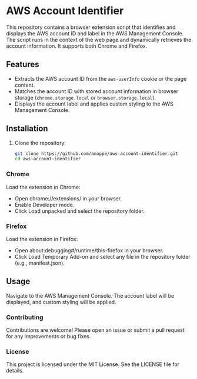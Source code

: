 # AWS Account Identifier

This repository contains a browser extension script that identifies and displays the AWS account ID and label in the AWS Management Console. The script runs in the context of the web page and dynamically retrieves the account information. It supports both Chrome and Firefox.

## Features

- Extracts the AWS account ID from the `aws-userInfo` cookie or the page content.
- Matches the account ID with stored account information in browser storage (`chrome.storage.local` or `browser.storage.local`).
- Displays the account label and applies custom styling to the AWS Management Console.

## Installation

1. Clone the repository:
   ```bash
   git clone https://github.com/anoppe/aws-account-identifier.git
   cd aws-account-identifier
    ```
### Chrome
   Load the extension in Chrome:
- Open chrome://extensions/ in your browser.
- Enable Developer mode.
- Click Load unpacked and select the repository folder.
### Firefox
Load the extension in Firefox:
- Open about:debugging#/runtime/this-firefox in your browser.
- Click Load Temporary Add-on and select any file in the repository folder (e.g., manifest.json).

## Usage
Navigate to the AWS Management Console. The account label will be displayed, and custom styling will be applied.


### Contributing
Contributions are welcome! Please open an issue or submit a pull request for any improvements or bug fixes.

### License
This project is licensed under the MIT License. See the LICENSE file for details.